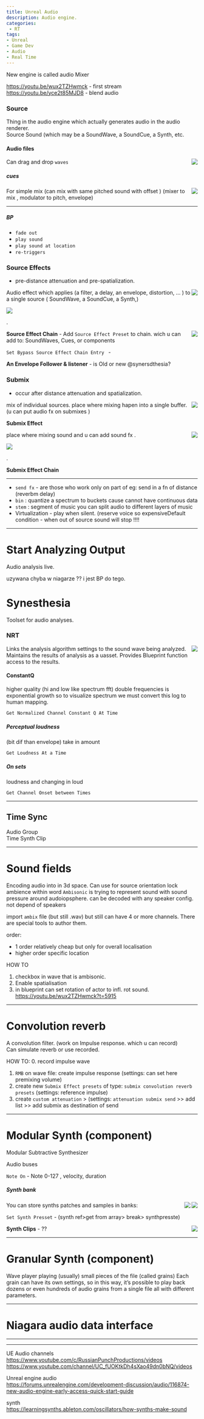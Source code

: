 ```yaml
---
title: Unreal Audio
description: Audio engine.
categories:
 - RT
tags:
- Unreal
- Game Dev
- Audio
- Real Time
---
```



New engine is called audio Mixer

https://youtu.be/wux2TZHwmck - first stream   
https://youtu.be/yce2t85MJD8 - blend audio   




### Source
 Thing in the audio engine which actually generates audio in the audio renderer.  
Source Sound (which may be a SoundWave, a SoundCue, a Synth, etc.


#### Audio files

<img align="right" src="/src/ue/audio/wav.png">

  Can drag and drop `waves`


##### cues
  <img align="right" src="/src/ue/audio/cue.png">
  For simple mix (can mix with same pitched sound with offset )  (mixer to mix , modulator to pitch, envelope)  

  ---

##### BP
  - `fade out`
  - `play sound`
  - `play sound at location`
  - `re-triggers`


###  Source Effects

- pre-distance attenuation and pre-spatialization.

<img align="right" src="/src/ue/audio/srcfx.png">

Audio effect which applies (a filter, a delay, an envelope, distortion,  ... )  to a single source ( SoundWave, a SoundCue, a Synth,)

<img  src="/src/ue/audio/srceffect.png">

.

<img align="right" src="/src/ue/audio/srcfxchain.png">

**Source Effect Chain** - Add `Source Effect Preset` to chain. wich u can add to: SoundWaves, Cues, or components

`Set Bypass Source Effect Chain Entry ` -  

**An Envelope Follower & listener** - is Old or new @synersdthesia?

### Submix

- occur after distance attenuation and spatialization.


<img align="right" src="/src/ue/audio/submix.png">


mix of individual sources. place where mixing hapen into a single buffer.    (u can put audio fx on submixes )




**Submix Effect**



<img align="right" src="/src/ue/audio/submixfxp.png">


place where mixing sound and u can add sound fx .  


<img  src="/src/ue/audio/submixeffect.png">

.

**Submix Effect Chain**  




---



- `send fx` - are those who work only on part of eg: send in a fn of distance (reverbm delay)
- `bin` : quantize a spectrum to buckets cause cannot have continuous data
- `stem` : segment of music  you can split audio to different layers of music
- Virtualization - play when silent. (reserve voice so expensiveDefault condition - when out of source sound will stop !!!!

------------

# Start Analyzing Output
Audio analysis live.

uzywana chyba w niagarze ?? i jest BP do tego.


# Synesthesia
Toolset for audio analyses.

### NRT
<img align="right" src="/src/ue/audio/nrt.png">

Links the analysis algorithm settings to the sound wave being analyzed.
Maintains the results of analysis as a uasset.
Provides Blueprint function access to the results.

#### ConstantQ
  higher quality (hi and low like spectrum fft) double frequencies is exponential
 growth so to visualize spectrum we must convert this log to human mapping.  

`Get Normalized Channel Constant Q At Time`    

##### Perceptual loudness
 (bit dif than envelope) take in amount  

 `Get Loudness At a Time`  

#####  On sets
 loudness and changing in loud  

 `Get Channel Onset between Times`  




---

## Time Sync

Audio Group      
Time Synth Clip   




---


# Sound fields
Encoding audio into in 3d space. Can use for source orientation lock ambience within word
`Ambisonic` is trying to represent sound with sound pressure around audoiopsphere. can be decoded with any speaker config.  not depend of speakers


import `ambix` file (but still .wav) but still can have 4 or more channels.  There are special tools to author them.

order:  
- 1 order relatively cheap but only for overall localisation
- higher order specific location

HOW TO
1. checkbox in wave that is ambisonic.
2. Enable spatialisation
3. in blueprint can set rotation of actor to infl. rot sound. https://youtu.be/wux2TZHwmck?t=5915

---

# Convolution reverb
A convolution filter.  (work on Impulse response. which u can record)  
Can simulate reverb or use recorded.


HOW TO:
0. record impulse wave
1. `RMB` on wave file: create impulse response  (settings: can set here premixing volume)
2. create new  `Submix Effect presets` of type: `submix convolution reverb presets` (settings:  reference impulse)
3. create `custom attenuation` > (settings:  `attenuation submix send` >> add list >> add submix as destination of send




---

# Modular Synth (component)


Modular Subtractive Synthesizer

Audio buses

`Note On` - Note 0-127 , velocity, duration


##### Synth bank

<img align="right" src="/src/ue/audio/synthbank.png">
<img align="right" src="/src/ue/audio/synthwavbank.png">

You can store synths patches and samples in banks:   

`Set Synth Presset` - (synth ref>get from array> break> synthpresste)

<img align="right" src="/src/ue/audio/synthclip.png">

**Synth Clips** - ??

---

# Granular Synth (component)

Wave player playing (usually) small pieces of the file (called grains)   Each grain can have its own settings, so in this way, it’s possible to play back dozens or even hundreds of audio grains from a single file all with different parameters.



---

# Niagara audio data interface


---


---
UE Audio channels  
https://www.youtube.com/c/RussianPunchProductions/videos  
https://www.youtube.com/channel/UC_fUOKtkDh4sXao49dn0bNQ/videos  

Unreal engine audio  
https://forums.unrealengine.com/development-discussion/audio/116874-new-audio-engine-early-access-quick-start-guide    

synth   
https://learningsynths.ableton.com/oscillators/how-synths-make-sound  
